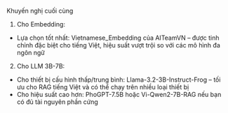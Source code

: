 Khuyến nghị cuối cùng

1. Cho Embedding:
- Lựa chọn tốt nhất: Vietnamese_Embedding của AITeamVN – được tinh chỉnh đặc biệt cho tiếng Việt, hiệu suất vượt trội so với các mô hình đa ngôn ngữ

2. Cho LLM 3B-7B:
- Cho thiết bị cấu hình thấp/trung bình: Llama-3.2-3B-Instruct-Frog – tối ưu cho RAG tiếng Việt và có thể chạy trên nhiều loại thiết bị
- Cho hiệu suất cao hơn: PhoGPT-7.5B hoặc Vi-Qwen2-7B-RAG nếu bạn có đủ tài nguyên phần cứng
